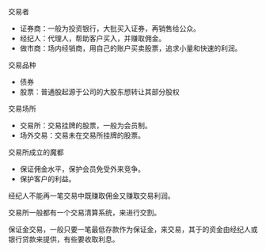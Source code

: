  交易者
  + 证券商：一般为投资银行，大批买入证券，再销售给公众。
  + 经纪人：代理人，帮助客户买入，并赚取佣金。
  + 做市商：场内经销商，用自己的账户买卖股票，追求小量和快速的利润。

交易品种
+ 债券
+ 股票：普通股起源于公司的大股东想转让其部分股权

交易场所
+ 交易所：交易挂牌的股票，一般为会员制。
+ 场外交易：交易未在交易所挂牌的股票。

交易所成立的魔都
+ 保证佣金水平，保护会员免受外来竞争。
+ 保护客户的利益。

经纪人不能再一笔交易中既赚取佣金又赚取交易利润。

交易所一般都有一个交易清算系统，来进行交割。

保证金交易，一般只要一笔最低存款作为保证金，来交易，其于的资金由经纪人或银行贷款来提供，有些要收取利息。


